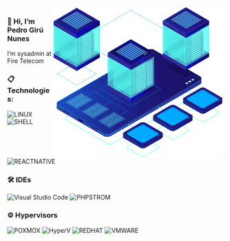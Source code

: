 
<img src="https://raw.githubusercontent.com/pedrogiru/pedrogiru/main/banner-3.gif" min-width="400px" max-width="400px" width="400px" align="right" alt="Computer">


### 👋 Hi, I’m Pedro Girú Nunes
 I’m sysadmin at Fire Telecom



### :clipboard: Technologies:

  ![LINUX](https://img.shields.io/badge/Linux-FCC624?style=for-the-badge&logo=linux&logoColor=black)
  ![SHELL](https://img.shields.io/badge/Shell_Script-121011?style=for-the-badge&logo=gnu-bash&logoColor=white)
  ![REACTNATIVE](https://img.shields.io/badge/typescript-20232A?style=for-the-badge&logo=typescript&logoColor=61DAFB)
  
### :hammer_and_wrench: IDEs

  ![Visual Studio Code](https://img.shields.io/badge/VSCode-008B8B?style=for-the-badge&logo=visual-studio-code&logoColor=blue)
  ![PHPSTROM](https://img.shields.io/badge/PhpStorm-121011?style=for-the-badge&logo=PhpStorm&logoColor=white)

### ⚙️ Hypervisors
  ![POXMOX](https://img.shields.io/badge/Proxmox-E57000?style=for-the-badge&logo=proxmox&logoColor=white)
  ![HyperV](https://img.shields.io/badge/Hyper&#8211;V-258FFA?style=for-the-badge&logo=microsoft&logoColor=white)
  ![REDHAT](https://img.shields.io/badge/Red_Hat-EE0000?style=for-the-badge&logo=red-hat&logoColor=white)
  ![VMWARE](https://img.shields.io/badge/VMware-607078?style=for-the-badge&logo=vmware&logoColor=white)
